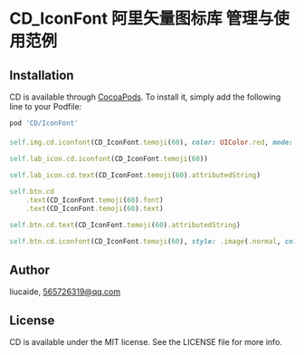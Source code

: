# CD_IconFont 阿里矢量图标库 管理与使用范例

## Installation

CD is available through [CocoaPods](https://cocoapods.org). To install
it, simply add the following line to your Podfile:

```ruby
pod 'CD/IconFont'
```
> 
#### 
```ruby
self.img.cd.iconfont(CD_IconFont.temoji(60), color: UIColor.red, mode: .center)

self.lab_icon.cd.iconfont(CD_IconFont.temoji(60))

self.lab_icon.cd.text(CD_IconFont.temoji(60).attributedString)

self.btn.cd
    .text(CD_IconFont.temoji(60).font)
    .text(CD_IconFont.temoji(60).text)

self.btn.cd.text(CD_IconFont.temoji(60).attributedString)
    
self.btn.cd.iconfont(CD_IconFont.temoji(60), style: .image(.normal, color: UIColor.red, mode: .center))
```

## Author

liucaide, 565726319@qq.com

## License

CD is available under the MIT license. See the LICENSE file for more info.
